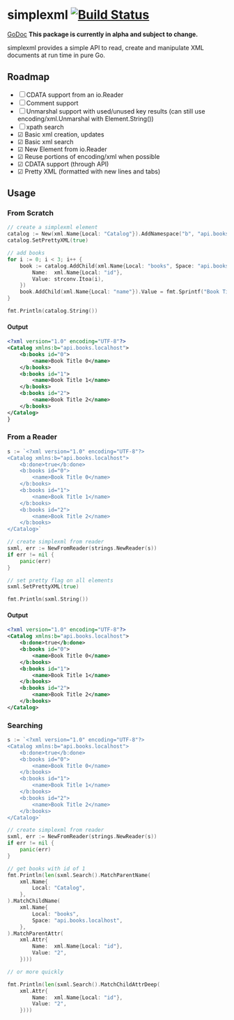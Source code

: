 simplexml [![Build Status](https://travis-ci.org/kylewolfe/simplexml.svg?branch=master)](https://travis-ci.org/kylewolfe/simplexml)
=========
[GoDoc](https://godoc.org/github.com/kylewolfe/simplexml)
**This package is currently in alpha and subject to change.**

simplexml provides a simple API to read, create and manipulate XML documents at run time in pure Go.

## Roadmap

- ☐ CDATA support from an io.Reader
- ☐ Comment support
- ☐ Unmarshal support with used/unused key results (can still use encoding/xml.Unmarshal with Element.String())
- ☐ xpath search
- ☑ Basic xml creation, updates
- ☑ Basic xml search
- ☑ New Element from io.Reader
- ☑ Reuse portions of encoding/xml when possible
- ☑ CDATA support (through API)
- ☑ Pretty XML (formatted with new lines and tabs)

## Usage

### From Scratch

```go
// create a simplexml element
catalog := New(xml.Name{Local: "Catalog"}).AddNamespace("b", "api.books.localhost")
catalog.SetPrettyXML(true)

// add books
for i := 0; i < 3; i++ {
	book := catalog.AddChild(xml.Name{Local: "books", Space: "api.books.localhost"}).AddAttribute(xml.Attr{
		Name:  xml.Name{Local: "id"},
		Value: strconv.Itoa(i),
	})
	book.AddChild(xml.Name{Local: "name"}).Value = fmt.Sprintf("Book Title %v", strconv.Itoa(i))
}

fmt.Println(catalog.String())
```

#### Output
```xml
<?xml version="1.0" encoding="UTF-8"?>
<Catalog xmlns:b="api.books.localhost">
	<b:books id="0">
		<name>Book Title 0</name>
	</b:books>
	<b:books id="1">
		<name>Book Title 1</name>
	</b:books>
	<b:books id="2">
		<name>Book Title 2</name>
	</b:books>
</Catalog>
}
```
### From a Reader

```go
s := `<?xml version="1.0" encoding="UTF-8"?>
<Catalog xmlns:b="api.books.localhost">
	<b:done>true</b:done>
	<b:books id="0">
		<name>Book Title 0</name>
	</b:books>
	<b:books id="1">
		<name>Book Title 1</name>
	</b:books>
	<b:books id="2">
		<name>Book Title 2</name>
	</b:books>
</Catalog>`

// create simplexml from reader
sxml, err := NewFromReader(strings.NewReader(s))
if err != nil {
	panic(err)
}

// set pretty flag on all elements
sxml.SetPrettyXML(true)

fmt.Println(sxml.String())
```

#### Output
```xml
<?xml version="1.0" encoding="UTF-8"?>
<Catalog xmlns:b="api.books.localhost">
	<b:done>true</b:done>
	<b:books id="0">
		<name>Book Title 0</name>
	</b:books>
	<b:books id="1">
		<name>Book Title 1</name>
	</b:books>
	<b:books id="2">
		<name>Book Title 2</name>
	</b:books>
</Catalog>
```
### Searching

```go
s := `<?xml version="1.0" encoding="UTF-8"?>
<Catalog xmlns:b="api.books.localhost">
	<b:done>true</b:done>
	<b:books id="0">
		<name>Book Title 0</name>
	</b:books>
	<b:books id="1">
		<name>Book Title 1</name>
	</b:books>
	<b:books id="2">
		<name>Book Title 2</name>
	</b:books>
</Catalog>`

// create simplexml from reader
sxml, err := NewFromReader(strings.NewReader(s))
if err != nil {
	panic(err)
}

// get books with id of 1
fmt.Println(len(sxml.Search().MatchParentName(
	xml.Name{
		Local: "Catalog",
	},
).MatchChildName(
	xml.Name{
		Local: "books",
		Space: "api.books.localhost",
	},
).MatchParentAttr(
	xml.Attr{
		Name:  xml.Name{Local: "id"},
		Value: "2",
	})))

// or more quickly

fmt.Println(len(sxml.Search().MatchChildAttrDeep(
	xml.Attr{
		Name:  xml.Name{Local: "id"},
		Value: "2",
	})))
```